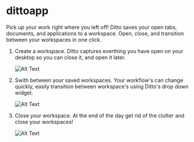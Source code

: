 # dittoapp


Pick up your work right where you left off! Ditto saves your open tabs, documents, and applications to a workspace. Open, close, and transition between your workspaces in one click.

1) Create a workspace. Ditto captures everthing you have open on your desktop so you can close it, and open it later.
   
   ![Alt Text](https://media.giphy.com/media/yxhIHZDk8ujdC7Uf8r/giphy.gif)
   
2) Swith between your saved workspaces. Your workflow's can change quickly, easily transition between workspace's using Ditto's drop down widget.
   
   ![Alt Text](https://media.giphy.com/media/iXOgvLm69WiqJDgHXX/giphy.gif)
   
3) Close your workspace. At the end of the day get rid of the clutter and close your workspaces!
   
   ![Alt Text](https://media.giphy.com/media/QLkdSmbvb2rbMHemKu/giphy.gif)
